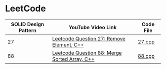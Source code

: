 # LeetCode


| SOLID Design Pattern | YouTube Video Link                                                            | Code File                  |
|----------------------|-------------------------------------------------------------------------------|----------------------------|
| 27                   | [Leetcode Question 27: Remove Element, C++](https://youtu.be/Y1976TU1RLA)     | [27.cpp](Problems/27.cpp/) |                                               
| 88                   | [Leetcode Question 88: Merge Sorted Array, C++](https://youtu.be/wnt8lkFH4vY) | [88.cpp](Problems/88.cpp/) |                                               